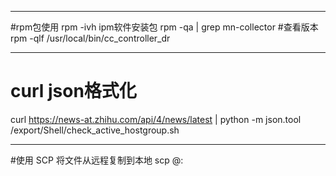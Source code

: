 -------------
#rpm包使用
rpm -ivh ipm软件安装包
rpm -qa | grep mn-collector #查看版本
rpm -qlf /usr/local/bin/cc_controller_dr

-------------
# curl json格式化
curl https://news-at.zhihu.com/api/4/news/latest | python -m json.tool
/export/Shell/check_active_hostgroup.sh


-------------
#使用 SCP 将文件从远程复制到本地
scp <Username>@<IPorHost>:<PathToFile>   <LocalFileLocation>

